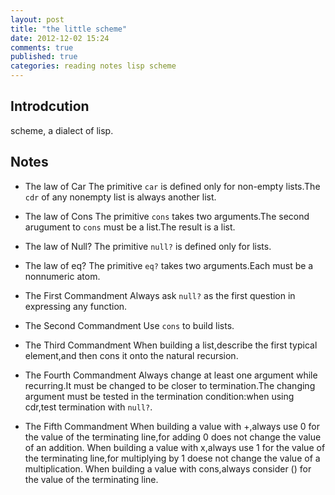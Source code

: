 ```yaml
---
layout: post
title: "the little scheme"
date: 2012-12-02 15:24
comments: true
published: true
categories: reading notes lisp scheme
---
```


Introdcution
------------
scheme, a dialect of lisp.

Notes
------
- The law of Car
    The primitive `car` is defined only for non-empty lists.The `cdr` of any nonempty list is always another list.

- The law of Cons
    The primitive `cons` takes two arguments.The second arugument to `cons` must be a list.The result is a list.

- The law of Null?
    The primitive `null?` is defined only for lists.
<!--more-->

-  The law of eq?
    The primitive `eq?` takes two arguments.Each must be a nonnumeric atom.

- The First Commandment
    Always ask `null?` as the first question in expressing any function.

- The Second Commandment
    Use `cons` to build lists.

- The Third Commandment
    When building a list,describe the first typical element,and then cons it onto the natural recursion.

- The Fourth Commandment
    Always change at least one argument while recurring.It must be changed to be closer to termination.The changing argument must be tested in the termination condition:when using cdr,test termination with `null?`.

- The Fifth Commandment
    When building a value with +,always use 0 for the value of the terminating line,for adding 0 does not change the value of an addition.
    When building a value with x,always use 1 for the value of the terminating line,for multiplying by 1 doese not change the value of a multiplication.
    When building a value with cons,always consider () for the value of the terminating line.
